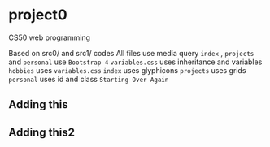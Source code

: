 # project0
CS50 web programming

Based on src0/ and src1/ codes
All files use media query
`index` , `projects` and `personal` use `Bootstrap 4`
`variables.css` uses inheritance and variables
`hobbies` uses `variables.css`
`index` uses glyphicons
`projects` uses grids
`personal` uses id and class
`Starting Over Again`
## Adding this
## Adding this2
